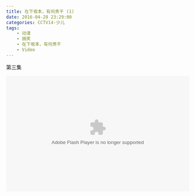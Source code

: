 ```yaml
---
title: 在下坂本，有何贵干 (1)
date: 2016-04-28 23:29:00
categories: CCTV14-少儿
tags:
    - 动漫
    - 搞笑
    - 在下坂本，有何贵干
    - Video
---
```


第三集

<!--more-->

<embed height="315" width="500" quality="high" allowfullscreen="true" type="application/x-shockwave-flash" src="http://static.hdslb.com/miniloader.swf" flashvars="aid=4497569&amp;page=1" pluginspage="http://www.adobe.com/shockwave/download/download.cgi?P1_Prod_Version=ShockwaveFlash">
